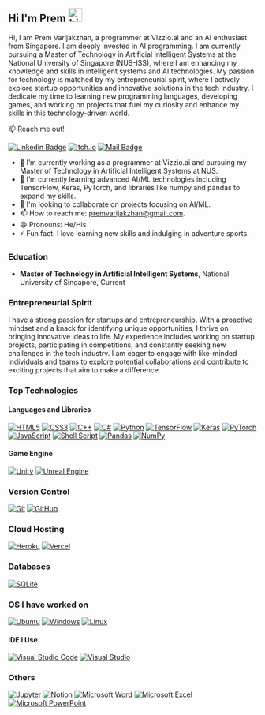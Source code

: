 ## Hi I'm Prem <img src="https://user-images.githubusercontent.com/1303154/88677602-1635ba80-d120-11ea-84d8-d263ba5fc3c0.gif" width="28px" alt="hi">

Hi, I am Prem Varijakzhan, a programmer at Vizzio.ai and an AI enthusiast from Singapore. I am deeply invested in  AI programming. I am currently pursuing a Master of Technology in Artificial Intelligent Systems at the National University of Singapore (NUS-ISS), where I am enhancing my knowledge and skills in intelligent systems and AI technologies. My passion for technology is matched by my entrepreneurial spirit, where I actively explore startup opportunities and innovative solutions in the tech industry. I dedicate my time to learning new programming languages, developing games, and working on projects that fuel my curiosity and enhance my skills in this technology-driven world.

:mailbox: Reach me out!

[![Linkedin Badge](https://img.shields.io/badge/-Prem-0e76a8?style=flat&labelColor=0e76a8&logo=linkedin&logoColor=white)](https://www.linkedin.com/in/premvarijakzhan/)
[![Itch.io](https://img.shields.io/badge/Prem-%23FF0B34.svg?style=flat&logo=Itch.io&logoColor=white)](https://premvarijakzhan.itch.io/) [![Mail Badge](https://img.shields.io/badge/-premvarijakzhan-c0392b?style=flat&labelColor=c0392b&logo=gmail&logoColor=white)](mailto:premvarijakzhan@gmail.com)

- 🔭 I’m currently working as a programmer at Vizzio.ai and pursuing my Master of Technology in Artificial Intelligent Systems at NUS.
- 🌱 I’m currently learning advanced AI/ML technologies including TensorFlow, Keras, PyTorch, and libraries like numpy and pandas to expand my skills.
- 👯 I'm looking to collaborate on projects focusing on AI/ML.
- 📫 How to reach me: premvarijakzhan@gmail.com.
- 😄 Pronouns: He/His
- ⚡ Fun fact: I love learning new skills and indulging in adventure sports.

### Education

- **Master of Technology in Artificial Intelligent Systems**, National University of Singapore, Current

### Entrepreneurial Spirit

I have a strong passion for startups and entrepreneurship. With a proactive mindset and a knack for identifying unique opportunities, I thrive on bringing innovative ideas to life. My experience includes working on startup projects, participating in competitions, and constantly seeking new challenges in the tech industry. I am eager to engage with like-minded individuals and teams to explore potential collaborations and contribute to exciting projects that aim to make a difference.

### Top Technologies
#### Languages and Libraries

[![HTML5](https://img.shields.io/badge/html5-%23E34F26.svg?style=for-the-badge&logo=html5&logoColor=white)](#) [![CSS3](https://img.shields.io/badge/css3-%231572B6.svg?style=for-the-badge&logo=css3&logoColor=white)](#) [![C++](https://img.shields.io/badge/c++-%2300599C.svg?style=for-the-badge&logo=c%2B%2B&logoColor=white)](#) [![C#](https://img.shields.io/badge/c%23-%23239120.svg?style=for-the-badge&logo=c-sharp&logoColor=white)](#) [![Python](https://img.shields.io/badge/python-%2314354C.svg?style=for-the-badge&logo=python&logoColor=white)](#) [![TensorFlow](https://img.shields.io/badge/TensorFlow-%23FF6F00.svg?style=for-the-badge&logo=TensorFlow&logoColor=white)](#) [![Keras](https://img.shields.io/badge/Keras-%23D00000.svg?style=for-the-badge&logo=Keras&logoColor=white)](#) [![PyTorch](https://img.shields.io/badge/PyTorch-%23EE4C2C.svg?style=for-the-badge&logo=PyTorch&logoColor=white)](#) [![JavaScript](https://img.shields.io/badge/javascript-%23323330.svg?style=for-the-badge&logo=javascript&logoColor=%23F7DF1E)](#)  [![Shell Script](https://img.shields.io/badge/shell_script-%23121011.svg?style=for-the-badge&logo=gnu-bash&logoColor=white)](#)  [![Pandas](https://img.shields.io/badge/pandas-%23150458.svg?style=for-the-badge&logo=pandas&logoColor=white)](#)  [![NumPy](https://img.shields.io/badge/numpy-%23013243.svg?style=for-the-badge&logo=numpy&logoColor=white)](#) 


#### Game Engine

[![Unity](https://img.shields.io/badge/unity-%23000000.svg?style=for-the-badge&logo=unity&logoColor=white)](#)
[![Unreal Engine](https://img.shields.io/badge/unrealengine-%23313131.svg?style=for-the-badge&logo=unrealengine&logoColor=white)](#)

### Version Control
[![Git](https://img.shields.io/badge/git-%23F05033.svg?style=for-the-badge&logo=git&logoColor=white)](#)
[![GitHub](https://img.shields.io/badge/github-%23121011.svg?style=for-the-badge&logo=github&logoColor=white)](#)

### Cloud Hosting
[![Heroku](https://img.shields.io/badge/heroku-%23430098.svg?style=for-the-badge&logo=heroku&logoColor=white)](#)
[![Vercel](https://img.shields.io/badge/vercel-%23000000.svg?style=for-the-badge&logo=vercel&logoColor=white)](#)

### Databases
[![SQLite](https://img.shields.io/badge/sqlite-%2307405e.svg?style=for-the-badge&logo=sqlite&logoColor=white)](#)

### OS I have worked on
[![Ubuntu](https://img.shields.io/badge/Ubuntu-E95420?style=for-the-badge&logo=ubuntu&logoColor=white)](#)
[![Windows](https://img.shields.io/badge/Windows-0078D6?style=for-the-badge&logo=windows&logoColor=white)](#)
[![Linux](https://img.shields.io/badge/Linux-FCC624?style=for-the-badge&logo=linux&logoColor=black)](#)


#### IDE I Use

[![Visual Studio Code](https://img.shields.io/badge/VisualStudioCode-0078d7.svg?style=for-the-badge&logo=visual-studio-code&logoColor=white)](#)
[![Visual Studio](https://img.shields.io/badge/VisualStudio-5C2D91.svg?style=for-the-badge&logo=visual-studio&logoColor=white)](#)

### Others

[![Jupyter](https://img.shields.io/badge/Jupyter-%23F37626.svg?style=for-the-badge&logo=Jupyter&logoColor=white)](#)
[![Notion](https://img.shields.io/badge/Notion-%23000000.svg?style=for-the-badge&logo=notion&logoColor=white)](#)
[![Microsoft Word](https://img.shields.io/badge/Microsoft_Word-2B579A?style=for-the-badge&logo=microsoft-word&logoColor=white)](#)
[![Microsoft Excel](https://img.shields.io/badge/Microsoft_Excel-217346?style=for-the-badge&logo=microsoft-excel&logoColor=white)](#)
[![Microsoft PowerPoint](https://img.shields.io/badge/Microsoft_PowerPoint-B7472A?style=for-the-badge&logo=microsoft-powerpoint&logoColor=white)](#)

